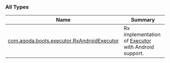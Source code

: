 

### All Types

| Name | Summary |
|---|---|
| [com.agoda.boots.executor.RxAndroidExecutor](../com.agoda.boots.executor/-rx-android-executor/index.md) | Rx implementation of [Executor](#) with Android support. |
